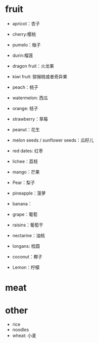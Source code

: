 # fruit

* apricot：杏子
* cherry:樱桃
* pumelo：柚子
* durin:榴莲
* dragon fruit：火龙果
* kiwi fruit: 猕猴桃或者奇异果
* peach：桃子
* watermelon: 西瓜
* orange: 桔子
* strawberry：草莓
* peanut：花生
* melon seeds / sunflower seeds：瓜籽儿
* red dates: 红枣
* lichee：荔枝
* mango：芒果
* Pear：梨子
* pineapple：菠萝
* banana：
* grape：葡萄
* raisins：葡萄干
* nectarine：油桃


* longans: 桂圆
* coconut：椰子
* Lemon：柠檬


# meat

# other
* rice
* noodles
* wheat: 小麦
